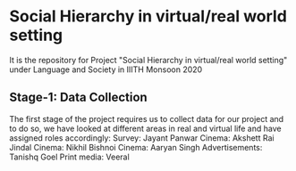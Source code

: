 # Social Hierarchy in virtual/real world setting
It is the repository for Project "Social Hierarchy in virtual/real world setting" under Language and Society in IIITH Monsoon 2020
## Stage-1: Data Collection
The first stage of the project requires us to collect data for our project and to do so, we have looked at different areas in real and virtual life and have assigned roles accordingly:
Survey: Jayant Panwar
Cinema: Akshett Rai Jindal
Cinema: Nikhil Bishnoi
Cinema: Aaryan Singh
Advertisements: Tanishq Goel
Print media: Veeral
